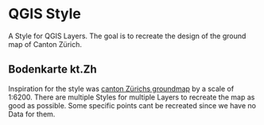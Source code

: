 # QGIS Style

A Style for QGIS Layers. The goal is to recreate the design of the ground map of Canton Zürich.

## Bodenkarte kt.Zh

Inspiration for the style was [canton Zürichs groundmap](https://maps.zh.ch/?scale=3050&srid=2056&topic=BASISKARTEZH&x=2684640.03&y=1274088.93) by a scale of 1:6200. There are multiple Styles for multiple Layers to recreate the map as good as possible. Some specific points cant be recreated since we have no Data for them. 